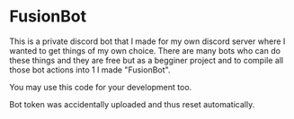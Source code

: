 # FusionBot


This is a private discord bot that I made for my own discord server where I wanted to get things of my own choice. There are many bots who can do these things and they are free but as a begginer project and to compile all those bot actions into 1 I made "FusionBot". 

You may use this code for your development too.



Bot token was accidentally uploaded and thus reset automatically.
